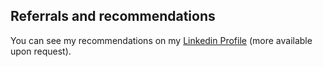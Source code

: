 ## Referrals and recommendations

You can see my recommendations on my [Linkedin Profile](http://linkedin.com/in/gamell/) (more available upon request).
